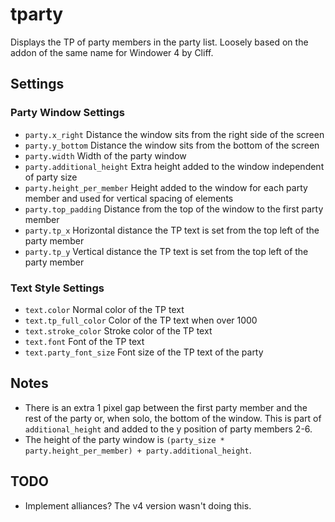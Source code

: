 # tparty

Displays the TP of party members in the party list.
Loosely based on the addon of the same name for Windower 4 by Cliff.

## Settings
### Party Window Settings
- `party.x_right` Distance the window sits from the right side of the screen
- `party.y_bottom` Distance the window sits from the bottom of the screen
- `party.width` Width of the party window
- `party.additional_height` Extra height added to the window independent of party size
- `party.height_per_member` Height added to the window for each party member and used for vertical spacing of elements
- `party.top_padding` Distance from the top of the window to the first party member
- `party.tp_x` Horizontal distance the TP text is set from the top left of the party member
- `party.tp_y` Vertical distance the TP text is set from the top left of the party member

### Text Style Settings
- `text.color` Normal color of the TP text
- `text.tp_full_color` Color of the TP text when over 1000
- `text.stroke_color` Stroke color of the TP text
- `text.font` Font of the TP text
- `text.party_font_size` Font size of the TP text of the party

## Notes
- There is an extra 1 pixel gap between the first party member and the rest of the party or, when solo, the bottom of the window. This is part of `additional_height` and added to the y position of party members 2-6.
- The height of the party window is `(party_size * party.height_per_member) + party.additional_height`.

## TODO
- Implement alliances? The v4 version wasn't doing this.
